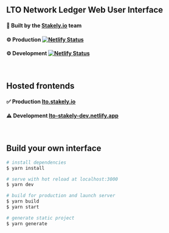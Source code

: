 ## LTO Network Ledger Web User Interface

#### 🎁 Built by the [Stakely.io](https://stakely.io) team

#### ⚙️ Production  [![Netlify Status](https://api.netlify.com/api/v1/badges/19ed8c8d-f762-4510-903e-39f476d9247f/deploy-status)](https://app.netlify.com/sites/frosty-brahmagupta-1ef3be/deploys)

#### ⚙️ Development  [![Netlify Status](https://api.netlify.com/api/v1/badges/9cdf9501-cf91-4f0f-bec2-6ab78c91c338/deploy-status)](https://app.netlify.com/sites/lto-stakely-dev/deploys)

<br>

## Hosted frontends
#### ✅ Production [lto.stakely.io](https://lto.stakely.io)

#### ⚠️ Development [lto-stakely-dev.netlify.app](https://lto-stakely-dev.netlify.app/)

<br>

## Build your own interface

```bash
# install dependencies
$ yarn install

# serve with hot reload at localhost:3000
$ yarn dev

# build for production and launch server
$ yarn build
$ yarn start

# generate static project
$ yarn generate
```

